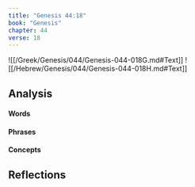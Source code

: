 ```yaml
---
title: "Genesis 44:18"
book: "Genesis"
chapter: 44
verse: 18
---
```

![[/Greek/Genesis/044/Genesis-044-018G.md#Text]]
![[/Hebrew/Genesis/044/Genesis-044-018H.md#Text]]

## Analysis

#### Words

#### Phrases

#### Concepts

## Reflections
